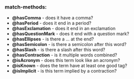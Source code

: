 

### match-methods:
  * **@hasComma**  -  does it have a comma?
  * **@hasPeriod**  -  does it end in a period?
  * **@hasExclamation**  -  does it end in an exclamation
  * **@hasQuestionMark**  -  does it end with a question mark?
  * **@hasEllipses**  -  is there a ... at the end?
  * **@hasSemicolon**  -  is there a semicolon after this word?
  * **@hasSlash**  -  is there a slash after this word?
  * **@hasContraction**  -  is it multiple words combined?
  * **@isAcronym**  -  does this term look like an acronym?
  * **@isKnown**  -  does the term have at least one good tag?
  * **@isImplicit**  -  is this term implied by a contraction?
 

